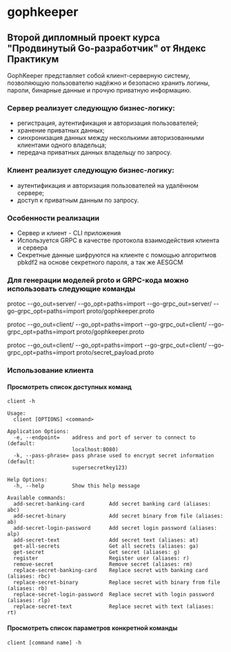 # gophkeeper

## Второй дипломный проект курса "Продвинутый Go-разработчик" от Яндекс Практикум

GophKeeper представляет собой клиент-серверную систему, позволяющую пользователю надёжно и безопасно хранить логины, пароли, бинарные данные и прочую приватную информацию.

### Сервер реализует следующую бизнес-логику:

- регистрация, аутентификация и авторизация пользователей;
- хранение приватных данных;
- синхронизация данных между несколькими авторизованными клиентами одного владельца;
- передача приватных данных владельцу по запросу.

### Клиент реализует следующую бизнес-логику:

- аутентификация и авторизация пользователей на удалённом сервере;
- доступ к приватным данным по запросу.

### Особенности реализации

- Сервер и клиент - CLI приложения
- Используется GRPC в качестве протокола взаимодействия клиента и сервера
- Секретные данные шифруются на клиенте с помощью алгоритмов pbkdf2 на основе секретного пароля, а так же AESGCM

### Для генерации  моделей proto и GRPC-кода можно использовать следующие команды

protoc --go_out=server/ --go_opt=paths=import --go-grpc_out=server/ --go-grpc_opt=paths=import proto/gophkeeper.proto

protoc --go_out=client/ --go_opt=paths=import --go-grpc_out=client/ --go-grpc_opt=paths=import proto/gophkeeper.proto

protoc --go_out=client/ --go_opt=paths=import --go-grpc_out=client/ --go-grpc_opt=paths=import proto/secret_payload.proto

### Использование клиента

#### Просмотреть список доступных команд

`client -h`

```
Usage:
  client [OPTIONS] <command>

Application Options:
  -e, --endpoint=    address and port of server to connect to (default:
                     localhost:8080)
  -k, --pass-phrase= pass phrase used to encrypt secret information (default:
                     supersecretkey123)

Help Options:
  -h, --help         Show this help message

Available commands:
  add-secret-banking-card        Add secret banking card (aliases: abc)
  add-secret-binary              Add secret binary from file (aliases: ab)
  add-secret-login-password      Add secret login password (aliases: alp)
  add-secret-text                Add secret text (aliases: at)
  get-all-secrets                Get all secrets (aliases: ga)
  get-secret                     Get secret (aliases: g)
  register                       Register user (aliases: r)
  remove-secret                  Remove secret (aliases: rm)
  replace-secret-banking-card    Replace secret with banking card (aliases: rbc)
  replace-secret-binary          Replace secret with binary from file (aliases: rb)
  replace-secret-login-password  Replace secret with login password (aliases: rlp)
  replace-secret-text            Replace secret with text (aliases: rt)
```

#### Просмотреть список параметров конкретной команды

`client [command name] -h`

